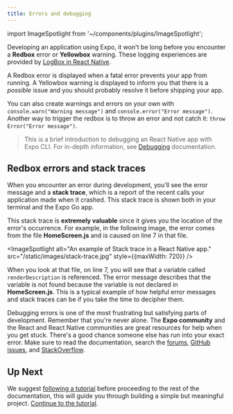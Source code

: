 ```yaml
---
title: Errors and debugging
---
```


import ImageSpotlight from '~/components/plugins/ImageSpotlight';

Developing an application using Expo, it won't be long before you encounter a **Redbox** error or **Yellowbox** warning. These logging experiences are provided by [LogBox in React Native](https://reactnative.dev/blog/2020/07/06/version-0.63).

A Redbox error is displayed when a fatal error prevents your app from running. A Yellowbox warning is displayed to inform you that there is a _possible_ issue and you should probably resolve it before shipping your app.

You can also create warnings and errors on your own with `console.warn("Warning message")` and `console.error("Error message")`. Another way to trigger the redbox is to throw an error and not catch it: `throw Error("Error message")`.

> This is a brief introduction to debugging an React Native app with Expo CLI. For in-depth information, see [Debugging](/workflow/debugging) documentation.

## Redbox errors and stack traces

When you encounter an error during development, you'll see the error message and a **stack trace**, which is a report of the recent calls your application made when it crashed. This stack trace is shown both in your terminal and the Expo Go app.

This stack trace is **extremely valuable** since it gives you the location of the error's occurrence. For example, in the following image, the error comes from the file **HomeScreen.js** and is caused on line 7 in that file.

<ImageSpotlight alt="An example of Stack trace in a React Native app." src="/static/images/stack-trace.jpg" style={{maxWidth: 720}} />

When you look at that file, on line 7, you will see that a variable called `renderDescription` is referenced. The error message describes that the variable is not found because the variable is not declared in **HomeScreen.js**. This is a typical example of how helpful error messages and stack traces can be if you take the time to decipher them.

Debugging errors is one of the most frustrating but satisfying parts of development. Remember that you're never alone. The **Expo community** and the React and React Native communities are great resources for help when you get stuck. There's a good chance someone else has run into your exact error. Make sure to read the documentation, search the [forums](https://forums.expo.dev/), [GitHub issues](https://github.com/expo/expo/issues/), and [StackOverflow](https://stackoverflow.com/).

## Up Next

We suggest [following a tutorial](../tutorial/planning.md) before proceeding to the rest of the documentation, this will guide you through building a simple but meaningful project. [Continue to the tutorial](../tutorial/planning.md).
